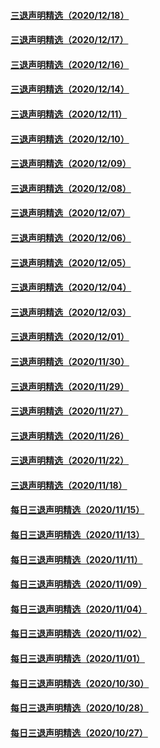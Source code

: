 #### [三退声明精选（2020/12/18）](master/../pages/nf3104/n12631492.md) 
#### [三退声明精选（2020/12/17）](master/../pages/nf3104/n12629016.md) 
#### [三退声明精选（2020/12/16）](master/../pages/nf3104/n12626259.md) 
#### [三退声明精选（2020/12/14）](master/../pages/nf3104/n12621234.md) 
#### [三退声明精选（2020/12/11）](master/../pages/nf3104/n12614689.md) 
#### [三退声明精选（2020/12/10）](master/../pages/nf3104/n12612309.md) 
#### [三退声明精选（2020/12/09）](master/../pages/nf3104/n12609622.md) 
#### [三退声明精选（2020/12/08）](master/../pages/nf3104/n12605176.md) 
#### [三退声明精选（2020/12/07）](master/../pages/nf3104/n12603222.md) 
#### [三退声明精选（2020/12/06）](master/../pages/nf3104/n12600239.md) 
#### [三退声明精选（2020/12/05）](master/../pages/nf3104/n12598598.md) 
#### [三退声明精选（2020/12/04）](master/../pages/nf3104/n12597307.md) 
#### [三退声明精选（2020/12/03）](master/../pages/nf3104/n12595046.md) 
#### [三退声明精选（2020/12/01）](master/../pages/nf3104/n12589397.md) 
#### [三退声明精选（2020/11/30）](master/../pages/nf3104/n12587171.md) 
#### [三退声明精选（2020/11/29）](master/../pages/nf3104/n12584236.md) 
#### [三退声明精选（2020/11/27）](master/../pages/nf3104/n12580931.md) 
#### [三退声明精选（2020/11/26）](master/../pages/nf3104/n12578314.md) 
#### [三退声明精选（2020/11/22）](master/../pages/nf3104/n12568400.md) 
#### [三退声明精选（2020/11/18）](master/../pages/nf3104/n12559846.md) 
#### [每日三退声明精选（2020/11/15）](master/../pages/nf3104/n12552302.md) 
#### [每日三退声明精选（2020/11/13）](master/../pages/nf3104/n12548255.md) 
#### [每日三退声明精选（2020/11/11）](master/../pages/nf3104/n12543165.md) 
#### [每日三退声明精选（2020/11/09）](master/../pages/nf3104/n12538600.md) 
#### [每日三退声明精选（2020/11/04）](master/../pages/nf3104/n12526544.md) 
#### [每日三退声明精选（2020/11/02）](master/../pages/nf3104/n12521225.md) 
#### [每日三退声明精选（2020/11/01）](master/../pages/nf3104/n12518809.md) 
#### [每日三退声明精选（2020/10/30）](master/../pages/nf3104/n12515000.md) 
#### [每日三退声明精选（2020/10/28）](master/../pages/nf3104/n12509747.md) 
#### [每日三退声明精选（2020/10/27）](master/../pages/nf3104/n12507860.md) 
